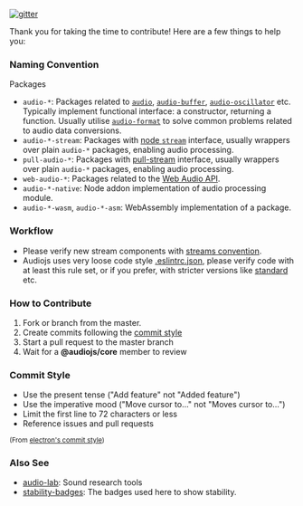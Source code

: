 [![gitter](https://badges.gitter.im/Join%20Chat.svg)](https://gitter.im/audiojs/audio)

Thank you for taking the time to contribute!  Here are a few things to help you:

### Naming Convention

Packages 

 - `audio-*`: Packages related to [`audio`](https://github.com/audiojs/audio), [`audio-buffer`](https://github.com/audiojs/audio-buffer), [`audio-oscillator`](https://github.com/audiojs/audio-oscillator) etc. Typically implement functional interface: a constructor, returning a function. Usually utilise [`audio-format`](https://github.com/audiojs/audio-format) to solve common problems related to audio data conversions.
 - `audio-*-stream`: Packages with [node `stream`](https://nodejs.org/api/stream.html) interface, usually wrappers over plain `audio-*` packages, enabling audio processing.
 - `pull-audio-*`: Packages with [pull-stream](https://github.com/pull-stream/pull-stream) interface, usually wrappers over plain `audio-*` packages, enabling audio processing.
 - `web-audio-*`: Packages related to the [Web Audio API](https://developer.mozilla.org/en-US/docs/Web/API/Web_Audio_API).
 - `audio-*-native`: Node addon implementation of audio processing module.
 - `audio-*-wasm`, `audio-*-asm`: WebAssembly implementation of a package.
 
### Workflow

 - Please verify new stream components with [streams convention](https://github.com/audiojs/contributing/wiki/Streams-convention).
 - Audiojs uses very loose code style [.eslintrc.json](https://github.com/audiojs/contributing/wiki/.eslintrc.json), please verify code with at least this rule set, or if you prefer, with stricter versions like [standard](https://www.npmjs.com/package/standard) etc.

### How to Contribute

 1. Fork or branch from the master.
 2. Create commits following the [commit style](#Commit-Style)
 3. Start a pull request to the master branch
 4. Wait for a **@audiojs/core** member to review

### Commit Style

 - Use the present tense ("Add feature" not "Added feature")
 - Use the imperative mood ("Move cursor to..." not "Moves cursor to...")
 - Limit the first line to 72 characters or less
 - Reference issues and pull requests

<sub>(From [electron's commit style](https://github.com/electron/electron/blob/master/CONTRIBUTING.md))</sub>

### Also See
 - [audio-lab](https://github.com/audio-lab): Sound research tools
 - [stability-badges](https://github.com/orangemug/stability-badges): The badges used here to show stability.
